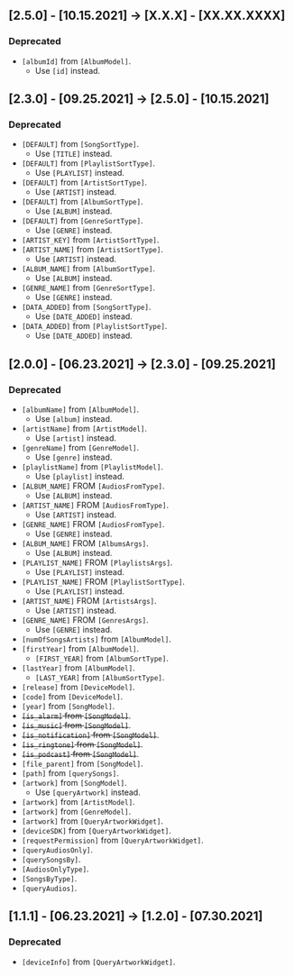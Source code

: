 ## [2.5.0] - [10.15.2021] -> [X.X.X] - [XX.XX.XXXX]
### Deprecated
- `[albumId]` from `[AlbumModel]`.
    - Use `[id]` instead.

## [2.3.0] - [09.25.2021] -> [2.5.0] - [10.15.2021]
### Deprecated
- `[DEFAULT]` from `[SongSortType]`.
    - Use `[TITLE]` instead.
- `[DEFAULT]` from `[PlaylistSortType]`.
    - Use `[PLAYLIST]` instead.
- `[DEFAULT]` from `[ArtistSortType]`.
    - Use `[ARTIST]` instead.
- `[DEFAULT]` from `[AlbumSortType]`.
    - Use `[ALBUM]` instead.
- `[DEFAULT]` from `[GenreSortType]`.
    - Use `[GENRE]` instead.
- `[ARTIST_KEY]` from `[ArtistSortType]`.
- `[ARTIST_NAME]` from `[ArtistSortType]`.
    - Use `[ARTIST]` instead.
- `[ALBUM_NAME]` from `[AlbumSortType]`.
    - Use `[ALBUM]` instead.
- `[GENRE_NAME]` from `[GenreSortType]`.
    - Use `[GENRE]` instead.
- `[DATA_ADDED]` from `[SongSortType]`.
    - Use `[DATE_ADDED]` instead.
- `[DATA_ADDED]` from `[PlaylistSortType]`.
    - Use `[DATE_ADDED]` instead.

## [2.0.0] - [06.23.2021] -> [2.3.0] - [09.25.2021]
### Deprecated
- `[albumName]` from `[AlbumModel]`.
    - Use `[album]` instead.
- `[artistName]` from `[ArtistModel]`.
    - Use `[artist]` instead.
- `[genreName]` from `[GenreModel]`.
    - Use `[genre]` instead.
- `[playlistName]` from `[PlaylistModel]`.
    - Use `[playlist]` instead.
- `[ALBUM_NAME]` FROM `[AudiosFromType]`.
    - Use `[ALBUM]` instead.
- `[ARTIST_NAME]` FROM `[AudiosFromType]`.
    - Use `[ARTIST]` instead.
- `[GENRE_NAME]` FROM `[AudiosFromType]`.
    - Use `[GENRE]` instead.
- `[ALBUM_NAME]` FROM `[AlbumsArgs]`.
    - Use `[ALBUM]` instead.
- `[PLAYLIST_NAME]` FROM `[PlaylistsArgs]`.
    - Use `[PLAYLIST]` instead.
- `[PLAYLIST_NAME]` FROM `[PlaylistSortType]`.
    - Use `[PLAYLIST]` instead.
- `[ARTIST_NAME]` FROM `[ArtistsArgs]`.
    - Use `[ARTIST]` instead.
- `[GENRE_NAME]` FROM `[GenresArgs]`.
    - Use `[GENRE]` instead.
- `[numOfSongsArtists]` from `[AlbumModel]`.
- `[firstYear]` from `[AlbumModel]`.
    - `[FIRST_YEAR]` from `[AlbumSortType]`.
- `[lastYear]` from `[AlbumModel]`.
    - `[LAST_YEAR]` from `[AlbumSortType]`.
- `[release]` from `[DeviceModel]`.
- `[code]` from `[DeviceModel]`.
- `[year]` from `[SongModel]`.
- ~~`[is_alarm]` from `[SongModel]`~~.
- ~~`[is_music]` from `[SongModel]`~~.
- ~~`[is_notification]` from `[SongModel]`~~.
- ~~`[is_ringtone]` from `[SongModel]`~~.
- ~~`[is_podcast]` from `[SongModel]`~~.
- `[file_parent]` from `[SongModel]`.
- `[path]` from `[querySongs]`.
- `[artwork]` from `[SongModel]`.
    - Use `[queryArtwork]` instead.
- `[artwork]` from `[ArtistModel]`.
- `[artwork]` from `[GenreModel]`.
- `[artwork]` from `[QueryArtworkWidget]`.
- `[deviceSDK]` from `[QueryArtworkWidget]`.
- `[requestPermission]` from `[QueryArtworkWidget]`.
- `[queryAudiosOnly]`.
- `[querySongsBy]`.
- `[AudiosOnlyType]`.
- `[SongsByType]`.
- `[queryAudios]`.

## [1.1.1] - [06.23.2021] -> [1.2.0] - [07.30.2021]
### Deprecated
- `[deviceInfo]` from `[QueryArtworkWidget]`.